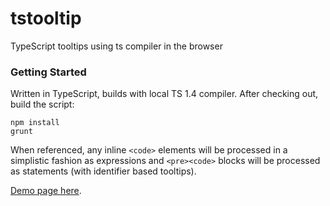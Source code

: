 # tstooltip
TypeScript tooltips using ts compiler in the browser

### Getting Started

Written in TypeScript, builds with local TS 1.4 compiler. After checking out, build the script:

    npm install
    grunt
  
When referenced, any inline `<code>` elements will be processed in a simplistic fashion as expressions and `<pre><code>` blocks will
be processed as statements (with identifier based tooltips).

[Demo page here](http://nwolverson.uk/tstooltip/test.html).
